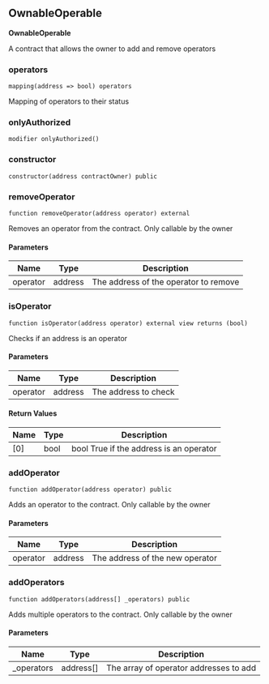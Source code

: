 ## OwnableOperable

**OwnableOperable**

A contract that allows the owner to add and remove operators

### operators

```solidity
mapping(address => bool) operators
```

Mapping of operators to their status

### onlyAuthorized

```solidity
modifier onlyAuthorized()
```

### constructor

```solidity
constructor(address contractOwner) public
```

### removeOperator

```solidity
function removeOperator(address operator) external
```

Removes an operator from the contract. Only callable by the owner

#### Parameters

| Name | Type | Description |
| ---- | ---- | ----------- |
| operator | address | The address of the operator to remove |

### isOperator

```solidity
function isOperator(address operator) external view returns (bool)
```

Checks if an address is an operator

#### Parameters

| Name | Type | Description |
| ---- | ---- | ----------- |
| operator | address | The address to check |

#### Return Values

| Name | Type | Description |
| ---- | ---- | ----------- |
| [0] | bool | bool True if the address is an operator |

### addOperator

```solidity
function addOperator(address operator) public
```

Adds an operator to the contract. Only callable by the owner

#### Parameters

| Name | Type | Description |
| ---- | ---- | ----------- |
| operator | address | The address of the new operator |

### addOperators

```solidity
function addOperators(address[] _operators) public
```

Adds multiple operators to the contract. Only callable by the owner

#### Parameters

| Name | Type | Description |
| ---- | ---- | ----------- |
| _operators | address[] | The array of operator addresses to add |

